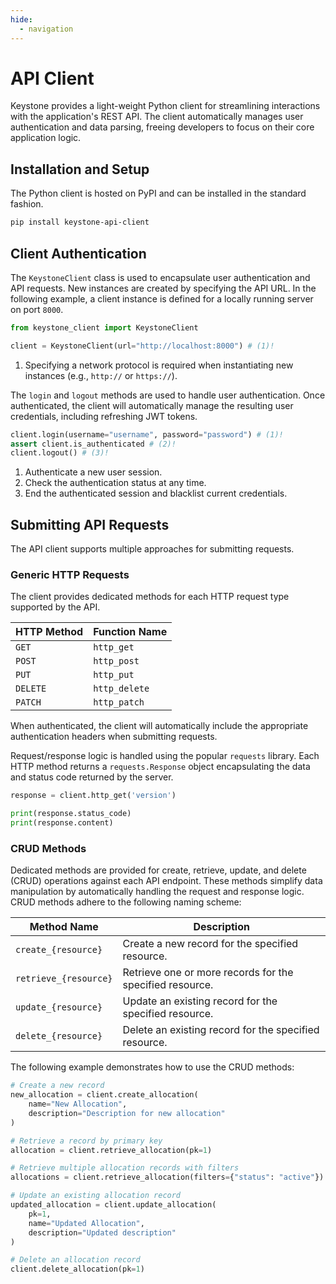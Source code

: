 ```yaml
---
hide:
  - navigation
---
```


# API Client

Keystone provides a light-weight Python client for streamlining interactions with the application's REST API.
The client automatically manages user authentication and data parsing, freeing developers to focus on their core application logic.

## Installation and Setup

The Python client is hosted on PyPI and can be installed in the standard fashion.

```bash
pip install keystone-api-client
```

## Client Authentication

The `KeystoneClient` class is used to encapsulate user authentication and API requests.
New instances are created by specifying the API URL.
In the following example, a client instance is defined for a locally running server on port `8000`.

```python
from keystone_client import KeystoneClient

client = KeystoneClient(url="http://localhost:8000") # (1)!
```

1. Specifying a network protocol is required when instantiating new instances (e.g., `http://` or `https://`).

The `login` and `logout` methods are used to handle user authentication.
Once authenticated, the client will automatically manage the resulting user credentials, including refreshing JWT tokens.

```python
client.login(username="username", password="password") # (1)!
assert client.is_authenticated # (2)!
client.logout() # (3)!
```

1. Authenticate a new user session.
2. Check the authentication status at any time.
3. End the authenticated session and blacklist current credentials.

## Submitting API Requests

The API client supports multiple approaches for submitting requests.

### Generic HTTP Requests

The client provides dedicated methods for each HTTP request type supported by the API.

| HTTP Method | Function Name |
|-------------|---------------|
| `GET`       | `http_get`    | 
| `POST`      | `http_post`   |
| `PUT`       | `http_put`    |
| `DELETE`    | `http_delete` |
| `PATCH`     | `http_patch`  |

When authenticated, the client will automatically include the appropriate authentication headers when submitting requests.

Request/response logic is handled using the popular `requests` library.
Each HTTP method returns a `requests.Response` object encapsulating the data and status code returned by the server.

```python
response = client.http_get('version')

print(response.status_code)
print(response.content)
```


### CRUD Methods

Dedicated methods are provided for create, retrieve, update, and delete (CRUD) operations against each API endpoint. 
These methods simplify data manipulation by automatically handling the request and response logic.
CRUD methods adhere to the following naming scheme:

| Method Name           | Description                                              |
|-----------------------|----------------------------------------------------------|
| `create_{resource}`   | Create a new record for the specified resource.          |
| `retrieve_{resource}` | Retrieve one or more records for the specified resource. |
| `update_{resource}`   | Update an existing record for the specified resource.    |
| `delete_{resource}`   | Delete an existing record for the specified resource.    |

The following example demonstrates how to use the CRUD methods:

```python
# Create a new record
new_allocation = client.create_allocation(
    name="New Allocation",
    description="Description for new allocation"
)

# Retrieve a record by primary key
allocation = client.retrieve_allocation(pk=1)

# Retrieve multiple allocation records with filters
allocations = client.retrieve_allocation(filters={"status": "active"})

# Update an existing allocation record
updated_allocation = client.update_allocation(
    pk=1,
    name="Updated Allocation",
    description="Updated description"
)

# Delete an allocation record
client.delete_allocation(pk=1)
```
